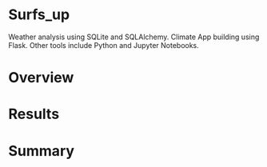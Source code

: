 # Surfs_up
 
Weather analysis using SQLite and SQLAlchemy. Climate App building using Flask. Other tools include Python and Jupyter Notebooks.

# Overview 

# Results

# Summary


